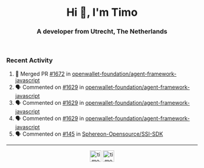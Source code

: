 <h1 align="center">Hi 👋, I'm Timo</h1>
<h3 align="center">A developer from Utrecht, The Netherlands</h3>
<br/>
<!-- https://github.com/rahuldkjain/github-profile-readme-generator --!>

<!--  <p align="left"><img src="https://github-readme-stats.vercel.app/api?username=timoglastra&show_icons=true&count_private=true&" alt="timoglastra" /></p> --!>

<!--
Github language stats
<p align="left"><img src="https://github-readme-stats.vercel.app/api/top-langs/?username=timoglastra&layout=compact" alt="timoglastra" /><p>
-->

<!-- Codestats language stats -->
<!-- <p align="left"><img src="https://codestats-readme.vercel.app/api/top-langs/?username=timoglastra&layout=compact&language_count=12" alt="timoglastra" /><p>    --!>
  
<h3>Recent Activity</h3>

<!--START_SECTION:activity-->
1. 🎉 Merged PR [#1672](https://github.com/openwallet-foundation/agent-framework-javascript/pull/1672) in [openwallet-foundation/agent-framework-javascript](https://github.com/openwallet-foundation/agent-framework-javascript)
2. 🗣 Commented on [#1629](https://github.com/openwallet-foundation/agent-framework-javascript/pull/1629#issuecomment-1862099783) in [openwallet-foundation/agent-framework-javascript](https://github.com/openwallet-foundation/agent-framework-javascript)
3. 🗣 Commented on [#1629](https://github.com/openwallet-foundation/agent-framework-javascript/pull/1629#issuecomment-1862098207) in [openwallet-foundation/agent-framework-javascript](https://github.com/openwallet-foundation/agent-framework-javascript)
4. 🗣 Commented on [#1629](https://github.com/openwallet-foundation/agent-framework-javascript/pull/1629#issuecomment-1862096419) in [openwallet-foundation/agent-framework-javascript](https://github.com/openwallet-foundation/agent-framework-javascript)
5. 🗣 Commented on [#145](https://github.com/Sphereon-Opensource/SSI-SDK/pull/145#issuecomment-1860027596) in [Sphereon-Opensource/SSI-SDK](https://github.com/Sphereon-Opensource/SSI-SDK)
<!--END_SECTION:activity-->

---

<p align="center">
<a href="https://twitter.com/timoglastra" target="blank"><img align="center" src="https://cdn.jsdelivr.net/npm/simple-icons@3.0.1/icons/twitter.svg" alt="timoglastra" height="30" width="30" /></a>
<a href="https://linkedin.com/in/timoglastra" target="blank"><img align="center" src="https://cdn.jsdelivr.net/npm/simple-icons@3.0.1/icons/linkedin.svg" alt="timoglastra" height="30" width="30" /></a>
</p>



